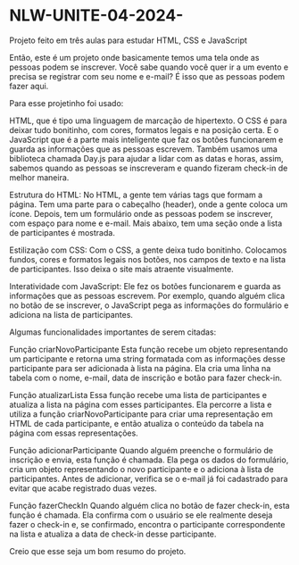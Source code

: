 # NLW-UNITE-04-2024-
Projeto feito em três aulas para estudar HTML, CSS e JavaScript 

Então, este é um projeto onde basicamente temos uma tela onde as pessoas podem se inscrever. Você sabe quando você quer ir a um evento e precisa se registrar com seu nome e e-mail? É isso que as pessoas podem fazer aqui.

Para esse projetinho foi usado:

HTML, que é tipo uma linguagem de marcação de hipertexto. 
O CSS é para deixar tudo bonitinho, com cores, formatos legais e na posição certa. 
E o JavaScript que é a parte mais inteligente que faz os botões funcionarem e guarda as informações que as pessoas escrevem.
Também usamos uma biblioteca chamada Day.js para ajudar a lidar com as datas e horas, assim, sabemos quando as pessoas se inscreveram e quando fizeram check-in de melhor maneira.

Estrutura do HTML:
No HTML, a gente tem várias tags que formam a página. Tem uma parte para o cabeçalho (header), onde a gente coloca um ícone. Depois, tem um formulário onde as pessoas podem se inscrever, com espaço para nome e e-mail. Mais abaixo, tem uma seção onde a lista de participantes é mostrada.

Estilização com CSS:
Com o CSS, a gente deixa tudo bonitinho. Colocamos fundos, cores e formatos legais nos botões, nos campos de texto e na lista de participantes. Isso deixa o site mais atraente visualmente.

Interatividade com JavaScript:
Ele fez os botões funcionarem e guarda as informações que as pessoas escrevem. Por exemplo, quando alguém clica no botão de se inscrever, o JavaScript pega as informações do formulário e adiciona na lista de participantes.

Algumas funcionalidades importantes de serem citadas:

Função criarNovoParticipante
Esta função recebe um objeto representando um participante e retorna uma string formatada com as informações desse participante para ser adicionada à lista na página. Ela cria uma linha na tabela com o nome, e-mail, data de inscrição e botão para fazer check-in.

Função atualizarLista
Essa função recebe uma lista de participantes e atualiza a lista na página com esses participantes. Ela percorre a lista e utiliza a função criarNovoParticipante para criar uma representação em HTML de cada participante, e então atualiza o conteúdo da tabela na página com essas representações.

Função adicionarParticipante
Quando alguém preenche o formulário de inscrição e envia, esta função é chamada. Ela pega os dados do formulário, cria um objeto representando o novo participante e o adiciona à lista de participantes. Antes de adicionar, verifica se o e-mail já foi cadastrado para evitar que acabe registrado duas vezes.

Função fazerCheckIn
Quando alguém clica no botão de fazer check-in, esta função é chamada. Ela confirma com o usuário se ele realmente deseja fazer o check-in e, se confirmado, encontra o participante correspondente na lista e atualiza a data de check-in desse participante.

Creio que esse seja um bom resumo do projeto.

